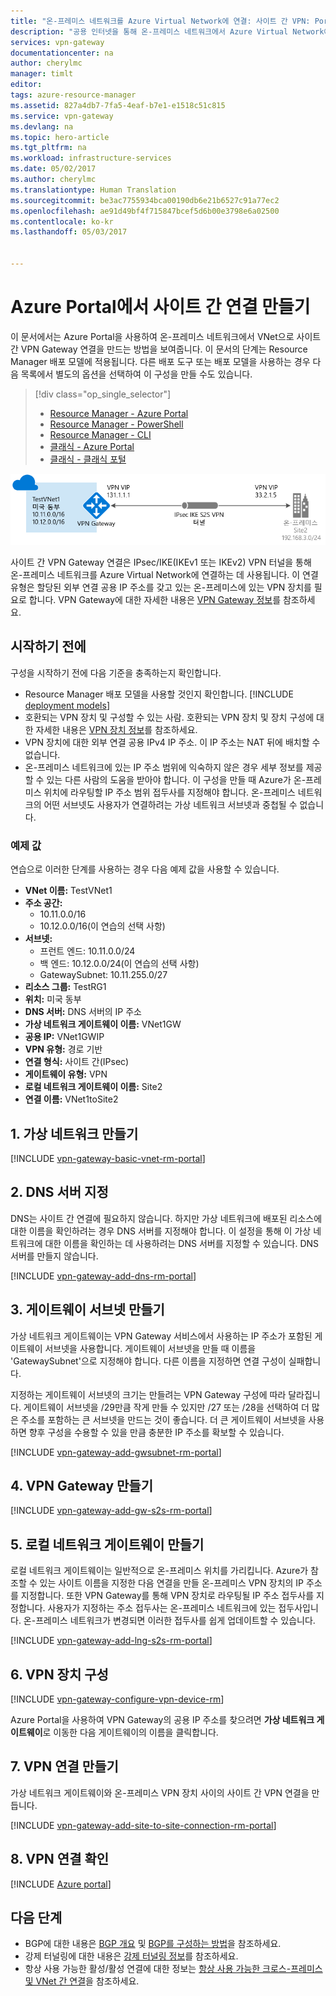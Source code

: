 ```yaml
---
title: "온-프레미스 네트워크를 Azure Virtual Network에 연결: 사이트 간 VPN: Portal | Microsoft Docs"
description: "공용 인터넷을 통해 온-프레미스 네트워크에서 Azure Virtual Network에 IPsec을 만드는 단계입니다. 이 단계는 포털을 사용하여 크로스-프레미스 사이트 간 VPN Gateway 연결을 만드는 데 도움이 됩니다."
services: vpn-gateway
documentationcenter: na
author: cherylmc
manager: timlt
editor: 
tags: azure-resource-manager
ms.assetid: 827a4db7-7fa5-4eaf-b7e1-e1518c51c815
ms.service: vpn-gateway
ms.devlang: na
ms.topic: hero-article
ms.tgt_pltfrm: na
ms.workload: infrastructure-services
ms.date: 05/02/2017
ms.author: cherylmc
ms.translationtype: Human Translation
ms.sourcegitcommit: be3ac7755934bca00190db6e21b6527c91a77ec2
ms.openlocfilehash: ae91d49bf4f715847bcef5d6b00e3798e6a02500
ms.contentlocale: ko-kr
ms.lasthandoff: 05/03/2017


---
```

# <a name="create-a-site-to-site-connection-in-the-azure-portal"></a>Azure Portal에서 사이트 간 연결 만들기

이 문서에서는 Azure Portal을 사용하여 온-프레미스 네트워크에서 VNet으로 사이트 간 VPN Gateway 연결을 만드는 방법을 보여줍니다. 이 문서의 단계는 Resource Manager 배포 모델에 적용됩니다. 다른 배포 도구 또는 배포 모델을 사용하는 경우 다음 목록에서 별도의 옵션을 선택하여 이 구성을 만들 수도 있습니다.

> [!div class="op_single_selector"]
> * [Resource Manager - Azure Portal](vpn-gateway-howto-site-to-site-resource-manager-portal.md)
> * [Resource Manager - PowerShell](vpn-gateway-create-site-to-site-rm-powershell.md)
> * [Resource Manager - CLI](vpn-gateway-howto-site-to-site-resource-manager-cli.md)
> * [클래식 - Azure Portal](vpn-gateway-howto-site-to-site-classic-portal.md)
> * [클래식 - 클래식 포털](vpn-gateway-site-to-site-create.md)
> 
>

![사이트 간 VPN Gateway 크로스-프레미스 연결 다이어그램](./media/vpn-gateway-howto-site-to-site-resource-manager-portal/site-to-site-diagram.png)

사이트 간 VPN Gateway 연결은 IPsec/IKE(IKEv1 또는 IKEv2) VPN 터널을 통해 온-프레미스 네트워크를 Azure Virtual Network에 연결하는 데 사용됩니다. 이 연결 유형은 할당된 외부 연결 공용 IP 주소를 갖고 있는 온-프레미스에 있는 VPN 장치를 필요로 합니다. VPN Gateway에 대한 자세한 내용은 [VPN Gateway 정보](vpn-gateway-about-vpngateways.md)를 참조하세요.

## <a name="before-you-begin"></a>시작하기 전에

구성을 시작하기 전에 다음 기준을 충족하는지 확인합니다.

* Resource Manager 배포 모델을 사용할 것인지 확인합니다. [!INCLUDE [deployment models](../../includes/vpn-gateway-deployment-models-include.md)] 
* 호환되는 VPN 장치 및 구성할 수 있는 사람. 호환되는 VPN 장치 및 장치 구성에 대한 자세한 내용은 [VPN 장치 정보](vpn-gateway-about-vpn-devices.md)를 참조하세요.
* VPN 장치에 대한 외부 연결 공용 IPv4 IP 주소. 이 IP 주소는 NAT 뒤에 배치할 수 없습니다.
* 온-프레미스 네트워크에 있는 IP 주소 범위에 익숙하지 않은 경우 세부 정보를 제공할 수 있는 다른 사람의 도움을 받아야 합니다. 이 구성을 만들 때 Azure가 온-프레미스 위치에 라우팅할 IP 주소 범위 접두사를 지정해야 합니다. 온-프레미스 네트워크의 어떤 서브넷도 사용자가 연결하려는 가상 네트워크 서브넷과 중첩될 수 없습니다. 

### <a name="values"></a>예제 값
연습으로 이러한 단계를 사용하는 경우 다음 예제 값을 사용할 수 있습니다.

* **VNet 이름:** TestVNet1
* **주소 공간:** 
    * 10.11.0.0/16
    * 10.12.0.0/16(이 연습의 선택 사항)
* **서브넷:**
  * 프런트 엔드: 10.11.0.0/24
  * 백 엔드: 10.12.0.0/24(이 연습의 선택 사항)
  * GatewaySubnet: 10.11.255.0/27
* **리소스 그룹:** TestRG1
* **위치:** 미국 동부
* **DNS 서버:** DNS 서버의 IP 주소
* **가상 네트워크 게이트웨이 이름:** VNet1GW
* **공용 IP:** VNet1GWIP
* **VPN 유형:** 경로 기반
* **연결 형식:** 사이트 간(IPsec)
* **게이트웨이 유형:** VPN
* **로컬 네트워크 게이트웨이 이름:** Site2
* **연결 이름:** VNet1toSite2

## <a name="CreatVNet"></a>1. 가상 네트워크 만들기

[!INCLUDE [vpn-gateway-basic-vnet-rm-portal](../../includes/vpn-gateway-basic-vnet-s2s-rm-portal-include.md)]

## <a name="dns"></a>2. DNS 서버 지정
DNS는 사이트 간 연결에 필요하지 않습니다. 하지만 가상 네트워크에 배포된 리소스에 대한 이름을 확인하려는 경우 DNS 서버를 지정해야 합니다. 이 설정을 통해 이 가상 네트워크에 대한 이름을 확인하는 데 사용하려는 DNS 서버를 지정할 수 있습니다. DNS 서버를 만들지 않습니다.

[!INCLUDE [vpn-gateway-add-dns-rm-portal](../../includes/vpn-gateway-add-dns-rm-portal-include.md)]

## <a name="gatewaysubnet"></a>3. 게이트웨이 서브넷 만들기

가상 네트워크 게이트웨이는 VPN Gateway 서비스에서 사용하는 IP 주소가 포함된 게이트웨이 서브넷을 사용합니다. 게이트웨이 서브넷을 만들 때 이름을 'GatewaySubnet'으로 지정해야 합니다. 다른 이름을 지정하면 연결 구성이 실패합니다.

지정하는 게이트웨이 서브넷의 크기는 만들려는 VPN Gateway 구성에 따라 달라집니다. 게이트웨이 서브넷을 /29만큼 작게 만들 수 있지만 /27 또는 /28을 선택하여 더 많은 주소를 포함하는 큰 서브넷을 만드는 것이 좋습니다. 더 큰 게이트웨이 서브넷을 사용하면 향후 구성을 수용할 수 있을 만큼 충분한 IP 주소를 확보할 수 있습니다.

[!INCLUDE [vpn-gateway-add-gwsubnet-rm-portal](../../includes/vpn-gateway-add-gwsubnet-s2s-rm-portal-include.md)]


## <a name="VNetGateway"></a>4. VPN Gateway 만들기

[!INCLUDE [vpn-gateway-add-gw-s2s-rm-portal](../../includes/vpn-gateway-add-gw-s2s-rm-portal-include.md)]

## <a name="LocalNetworkGateway"></a>5. 로컬 네트워크 게이트웨이 만들기

로컬 네트워크 게이트웨이는 일반적으로 온-프레미스 위치를 가리킵니다. Azure가 참조할 수 있는 사이트 이름을 지정한 다음 연결을 만들 온-프레미스 VPN 장치의 IP 주소를 지정합니다. 또한 VPN Gateway를 통해 VPN 장치로 라우팅될 IP 주소 접두사를 지정합니다. 사용자가 지정하는 주소 접두사는 온-프레미스 네트워크에 있는 접두사입니다. 온-프레미스 네트워크가 변경되면 이러한 접두사를 쉽게 업데이트할 수 있습니다.

[!INCLUDE [vpn-gateway-add-lng-s2s-rm-portal](../../includes/vpn-gateway-add-lng-s2s-rm-portal-include.md)]

## <a name="VPNDevice"></a>6. VPN 장치 구성
[!INCLUDE [vpn-gateway-configure-vpn-device-rm](../../includes/vpn-gateway-configure-vpn-device-rm-include.md)]

Azure Portal을 사용하여 VPN Gateway의 공용 IP 주소를 찾으려면 **가상 네트워크 게이트웨이**로 이동한 다음 게이트웨이의 이름을 클릭합니다.

## <a name="CreateConnection"></a>7. VPN 연결 만들기

가상 네트워크 게이트웨이와 온-프레미스 VPN 장치 사이의 사이트 간 VPN 연결을 만듭니다.

[!INCLUDE [vpn-gateway-add-site-to-site-connection-rm-portal](../../includes/vpn-gateway-add-site-to-site-connection-s2s-rm-portal-include.md)]

## <a name="VerifyConnection"></a>8. VPN 연결 확인

[!INCLUDE [Azure portal](../../includes/vpn-gateway-verify-connection-portal-rm-include.md)]


## <a name="next-steps"></a>다음 단계

*  BGP에 대한 내용은 [BGP 개요](vpn-gateway-bgp-overview.md) 및 [BGP를 구성하는 방법](vpn-gateway-bgp-resource-manager-ps.md)을 참조하세요.
*  강제 터널링에 대한 내용은 [강제 터널링 정보](vpn-gateway-forced-tunneling-rm.md)를 참조하세요.
*  항상 사용 가능한 활성/활성 연결에 대한 정보는 [항상 사용 가능한 크로스-프레미스 및 VNet 간 연결](vpn-gateway-highlyavailable.md)을 참조하세요.
